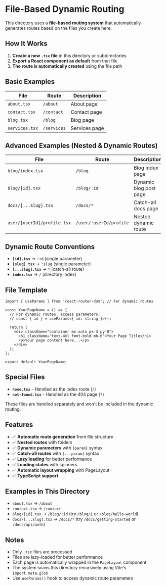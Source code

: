 # File-Based Dynamic Routing

This directory uses a **file-based routing system** that automatically generates routes based on the files you create here.

## How It Works

1. **Create a new `.tsx` file** in this directory or subdirectories
2. **Export a React component as default** from that file
3. **The route is automatically created** using the file path

## Basic Examples

| File | Route | Description |
|------|-------|-------------|
| `about.tsx` | `/about` | About page |
| `contact.tsx` | `/contact` | Contact page |
| `blog.tsx` | `/blog` | Blog page |
| `services.tsx` | `/services` | Services page |

## Advanced Examples (Nested & Dynamic Routes)

| File | Route | Description |
|------|-------|-------------|
| `blog/index.tsx` | `/blog` | Blog index page |
| `blog/[id].tsx` | `/blog/:id` | Dynamic blog post page |
| `docs/[...slug].tsx` | `/docs/*` | Catch-all docs page |
| `user/[userId]/profile.tsx` | `/user/:userId/profile` | Nested dynamic route |

## Dynamic Route Conventions

- **`[id].tsx`** → `:id` (single parameter)
- **`[slug].tsx`** → `:slug` (single parameter)  
- **`[...slug].tsx`** → `*` (catch-all route)
- **`index.tsx`** → `/` (directory index)

## File Template

```tsx
import { useParams } from 'react-router-dom'; // For dynamic routes

const YourPageName = () => {
  // For dynamic routes, access parameters:
  // const { id } = useParams<{ id: string }>();
  
  return (
    <div className="container mx-auto px-4 py-8">
      <h1 className="text-4xl font-bold mb-6">Your Page Title</h1>
      <p>Your page content here...</p>
    </div>
  );
};

export default YourPageName;
```

## Special Files

- **`home.tsx`** - Handled as the index route (`/`)
- **`not-found.tsx`** - Handled as the 404 page (`*`)

These files are handled separately and won't be included in the dynamic routing.

## Features

- ✅ **Automatic route generation** from file structure
- ✅ **Nested routes** with folders
- ✅ **Dynamic parameters** with `[param]` syntax
- ✅ **Catch-all routes** with `[...param]` syntax
- ✅ **Lazy loading** for better performance
- ✅ **Loading states** with spinners
- ✅ **Automatic layout wrapping** with PageLayout
- ✅ **TypeScript support**

## Examples in This Directory

- `about.tsx` → `/about`
- `contact.tsx` → `/contact`
- `blog/[id].tsx` → `/blog/:id` (try `/blog/1` or `/blog/hello-world`)
- `docs/[...slug].tsx` → `/docs/*` (try `/docs/getting-started` or `/docs/api/auth`)

## Notes

- Only `.tsx` files are processed
- Files are lazy-loaded for better performance
- Each page is automatically wrapped in the `PageLayout` component
- The system scans this directory recursively using Vite's `import.meta.glob`
- Use `useParams()` hook to access dynamic route parameters